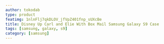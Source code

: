 ```yaml
---
author: tokodab
type: product
featimg: 1nlnFlj7qkDLOV_jfVpZ401fnp_sUXcBe
title: Disney Up Carl and Elie With Box Mail Samsung Galaxy S9 Case
tags: [samsung, galaxy, s9]
category: [samsung]
---
```

